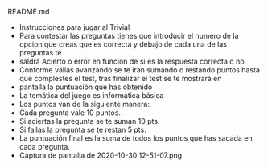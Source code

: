 README.md
* Instrucciones para jugar al Trivial
* Para contestar las preguntas tienes que introducir el numero de la opcion que creas que es correcta y debajo de cada una de las preguntas te
* saldrá Acierto o error en función de si es la respuesta correcta o no.
* Conforme vallas avanzando se te iran sumando o restando puntos hasta que complestes el test, tras finalizar el test se te mostrará en
* pantalla la puntuación que has obtenido
* La temática del juego es informática básica
* Los puntos van de la siguiente manera:
* Cada pregunta vale 10 puntos.
* Si aciertas la pregunta se te suman 10 pts.
* Si fallas la pregunta se te restan 5 pts.
* La puntuación final es la suma de todos los puntos que has sacada en cada pregunta.
* Captura de pantalla de 2020-10-30 12-51-07.png
